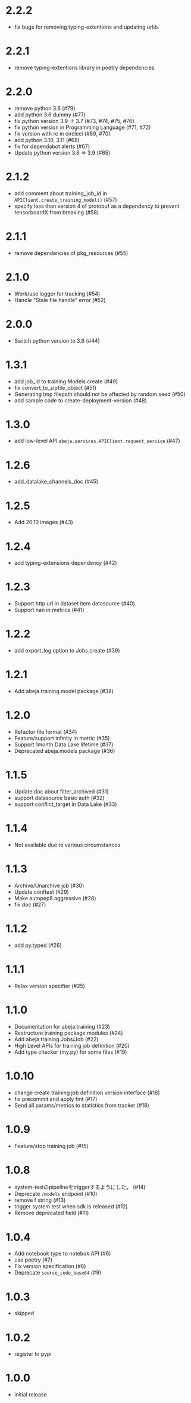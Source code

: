# 2.2.2
- fix bugs for removing typing-extentions and updating urlib.

# 2.2.1
- remove typing-extentions library in poetry dependencies.

# 2.2.0
- remove python 3.6 (#79)
- add python 3.6 dummy (#77)
- fix python version 3.9 -> 3.7 (#73, #74, #75, #76)
- fix python version in Programming Language (#71, #72)
- fix version with rc in circleci (#69, #70)
- add python 3.10, 3.11 (#68)
- fix for dependabot alerts (#67)
- Update python version 3.6 => 3.9 (#65)

# 2.1.2
- add comment about training_job_id in `APIClient.create_training_model()` (#57)
- specify less than version 4 of protobuf as a dependency to prevent tensorboardX from breaking (#58)

# 2.1.1
- remove dependencies of pkg_resources (#55)

# 2.1.0
- Work/use logger for tracking (#54)
- Handle "Stale file handle" error (#52)

# 2.0.0
- Switch python version to 3.6 (#44)

# 1.3.1
- add job_id to training.Models.create (#49)
- fix convert_to_zipfile_object (#51)
- Generating tmp filepath should not be affected by random.seed (#50)
- add sample code to create-deployment-version (#48)

# 1.3.0
- add low-level API `abeja.services.APIClient.request_service` (#47)

# 1.2.6
- add_datalake_channels_doc (#45)

# 1.2.5
- Add 20.10 images (#43)

# 1.2.4
- add typing-extensions dependency (#42)

# 1.2.3
- Support http url in dataset item datasource (#40) 
- Support nan in metrics (#41)

# 1.2.2
- add export_log option to Jobs.create (#39)

# 1.2.1
- Add abeja.training.model package (#38)

# 1.2.0
- Refactor file format (#34)
- Feature/support infinity in metric (#35)
- Support 1month Data Lake lifetime (#37)
- Deprecated abeja.models package (#36)

# 1.1.5
- Update doc about filter_archived (#31)
- support datasource basic auth (#32)
- support conflict_target in Data Lake (#33)

# 1.1.4
- Not available due to various circumstances

# 1.1.3
- Archive/Unarchive job (#30)
- Update conftest (#29)
- Make autopep8 aggressive (#28)    
- fix doc (#27)    

# 1.1.2
- add py.typed (#26)

# 1.1.1
- Relax version specifier (#25)

# 1.1.0
- Documentation for abeja.training (#23)
- Restructure training package modules (#24)
- Add abeja.training.Jobs/Job (#22)
- High Level APIs for training job definition (#20)
- Add type checker (my.py) for some files (#19)

# 1.0.10
- change create training job definition version interface (#16)
- fix precommit and apply fmt (#17)
- Send all params/metrics to statistics from tracker (#18)

# 1.0.9
- Feature/stop training job (#15)

# 1.0.8
- system-testのpipelineをtriggerするようにした。 (#14)
- Deprecate `/models` endpoint (#10) 
- remove f string (#13)
- trigger system test when sdk is released (#12)
- Remove deprecated field (#11)

# 1.0.4
- Add notebook type to notebok API (#6)
- use poetry (#7)
- Fix version specification (#8)
- Deprecate `source_code_base64` (#9)

# 1.0.3
- skipped

# 1.0.2
- register to pypi

# 1.0.0
- initial release
